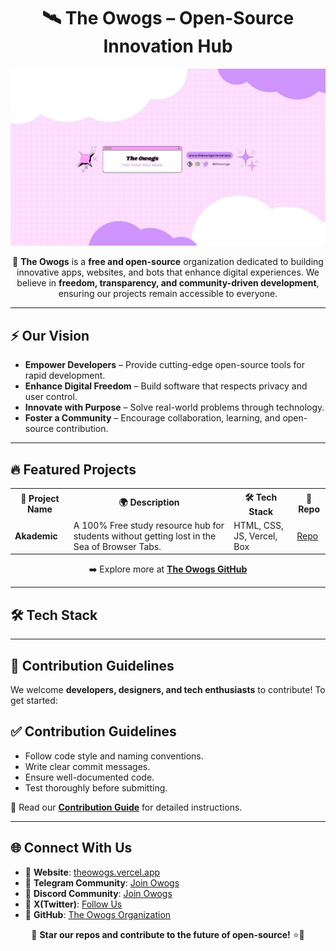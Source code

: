 <!-- The Owogs Organization README -->

<h1 align="center">🛰️ The Owogs – Open-Source Innovation Hub</h1>

<p align="center">
    <img src="https://github.com/The-Owogs/.github/blob/main/the-owogs-banner.jpg" alt="The Owogs Logo" width="950" >
</p>

<p align="center">
    🚀 <b>The Owogs</b> is a <b>free and open-source</b> organization dedicated to building innovative apps, websites, and bots that enhance digital experiences. We believe in <b>freedom, transparency, and community-driven development</b>, ensuring our projects remain accessible to everyone.
</p>

---

## ⚡ Our Vision  
- **Empower Developers** – Provide cutting-edge open-source tools for rapid development.  
- **Enhance Digital Freedom** – Build software that respects privacy and user control.  
- **Innovate with Purpose** – Solve real-world problems through technology.  
- **Foster a Community** – Encourage collaboration, learning, and open-source contribution.  

---

## 🔥 Featured Projects  

<table>
    <tr>
        <th>🚀 Project Name</th>
        <th>🌍 Description</th>
        <th>🛠️ Tech Stack</th>
        <th>🔗 Repo</th>
    </tr>
    <tr>
        <td><b>Akademic</b></td>
        <td>A 100% Free study resource hub for students without getting lost in the Sea of Browser Tabs.</td>
        <td>HTML, CSS, JS, Vercel, Box</td>
        <td><a href="#">Repo</a></td>
    </tr>
    
</table>

<p align="center">
    ➡️ Explore more at <a href="https://github.com/The-Owogs"><b>The Owogs GitHub</b></a>
</p>

---

## 🛠️ Tech Stack  


---

## 📜 Contribution Guidelines  
We welcome **developers, designers, and tech enthusiasts** to contribute! To get started:  
 <h2>✅ Contribution Guidelines</h2>
<ul>
    <li>Follow code style and naming conventions.</li>
    <li>Write clear commit messages.</li>
    <li>Ensure well-documented code.</li>
    <li>Test thoroughly before submitting.</li>
</ul>


📖 Read our [**Contribution Guide**](https://github.com/The-Owogs/.github/wiki/%F0%9F%9B%A0-How-to-Contribute-%E2%80%90-The-Owogs) for detailed instructions.  

---

## 🌐 Connect With Us  
- 📢 **Website**: [theowogs.vercel.app](https://theowogs.vercel.app)  
- 🔹 **Telegram Community**: [Join Owogs](https://t.me/theowogs)
- 🔹 **Discord Community**: [Join Owogs](https://discord.gg/yvk82CKu9e)
- 🔹 **X(Twitter)**: [Follow Us](https://x.com/theowogs) 
- 📂 **GitHub**: [The Owogs Organization](https://github.com/The-Owogs)  

<p align="center">
    💖 <b>Star our repos and contribute to the future of open-source!</b> ⭐🚀
</p>



